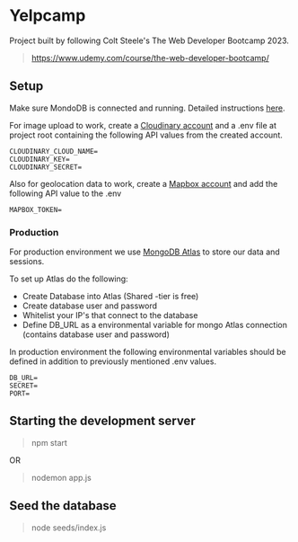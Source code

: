 # Yelpcamp

Project built by following Colt Steele's The Web Developer Bootcamp 2023.

> https://www.udemy.com/course/the-web-developer-bootcamp/

## Setup

Make sure MondoDB is connected and running. Detailed instructions [here](https://zarkom.net/blogs/how-to-install-mongodb-for-development-in-windows-3328).

For image upload to work, create a [Cloudinary account](https://cloudinary.com/) and a .env file at project root containing the following API values from the created account.

```
CLOUDINARY_CLOUD_NAME=
CLOUDINARY_KEY=
CLOUDINARY_SECRET=
```

Also for geolocation data to work, create a [Mapbox account](https://www.mapbox.com/) and add the following API value to the .env

```
MAPBOX_TOKEN=
```

### Production

For production environment we use [MongoDB Atlas](https://www.mongodb.com/products/platform/cloud) to store our data and sessions.

To set up Atlas do the following:

- Create Database into Atlas (Shared -tier is free)
- Create database user and password
- Whitelist your IP's that connect to the database
- Define DB_URL as a environmental variable for mongo Atlas connection (contains database user and password)

In production environment the following environmental variables should be defined in addition to previously mentioned .env values.

```
DB_URL=
SECRET=
PORT=
```

## Starting the development server

> npm start

OR

> nodemon app.js

## Seed the database

> node seeds/index.js
